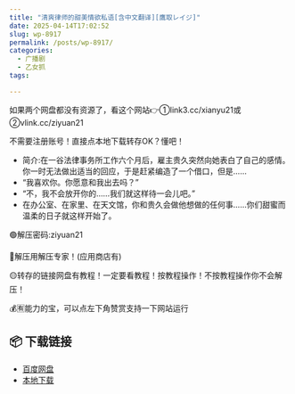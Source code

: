 ```yaml
---
title: "清爽律师的甜美情欲私语[含中文翻译][鷹取レイジ]"
date: 2025-04-14T17:02:52
slug: wp-8917
permalink: /posts/wp-8917/
categories:
  - 广播剧
  - 乙女抓
tags:

---
```


如果两个网盘都没有资源了，看这个网站👉①link3.cc/xianyu21或②vlink.cc/ziyuan21

不需要注册账号！直接点本地下载转存OK？懂吧！

*   简介:在一谷法律事务所工作六个月后，雇主贵久突然向她表白了自己的感情。你一时无法做出适当的回应，于是赶紧编造了一个借口，但是……
*   “我喜欢你。你愿意和我出去吗？”
*   “不，我不会放开你的……我们就这样待一会儿吧。”
*   在办公室、在家里、在天文馆，你和贵久会做他想做的任何事……你们甜蜜而温柔的日子就这样开始了。

🟢解压密码:ziyuan21

🔵解压用解压专家！(应用商店有)

🟡转存的链接网盘有教程！一定要看教程！按教程操作！不按教程操作你不会解压！

💰🈶能力的宝，可以点左下角赞赏支持一下网站运行

## 📦 下载链接
- [百度网盘](https://blziyuan21.com/pay-download/8917?key=79cb9c6015&down_id=0)
- [本地下载](https://blziyuan21.com/pay-download/8917?key=79cb9c6015&down_id=1)

